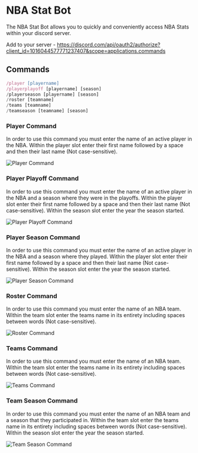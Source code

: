 # NBA Stat Bot

The NBA Stat Bot allows you to quickly and conveniently access NBA Stats within your discord server.

Add to your server - https://discord.com/api/oauth2/authorize?client_id=1016044577771237407&scope=applications.commands

## Commands
```javascript
/player [playername]
/playerplayoff [playername] [season]
/playerseason [playername] [season]
/roster [teamname]
/teams [teamname]
/teamseason [teamname] [season]
```

### Player Command
In order to use this command you must enter the name of an active player in the NBA.
Within the player slot enter their first name followed by a space and then their last name (Not case-sensitive).

![Player Command](https://i.imgur.com/GvKgkfd.png) 

### Player Playoff Command
In order to use this command you must enter the name of an active player in the NBA and a season where they were in the playoffs.
Within the player slot enter their first name followed by a space and then their last name (Not case-sensitive).
Within the season slot enter the year the season started.

![Player Playoff Command](https://i.imgur.com/J5b9DGf.png)

### Player Season Command
In order to use this command you must enter the name of an active player in the NBA and a season where they played.
Within the player slot enter their first name followed by a space and then their last name (Not case-sensitive).
Within the season slot enter the year the season started.

![Player Season Command](https://i.imgur.com/OlRPMSt.png)

### Roster Command
In order to use this command you must enter the name of an NBA team.
Within the team slot enter the teams name in its entirety including spaces between words (Not case-sensitive).

![Roster Command](https://i.imgur.com/DwynPhk.png)

### Teams Command
In order to use this command you must enter the name of an NBA team.
Within the team slot enter the teams name in its entirety including spaces between words (Not case-sensitive).

![Teams Command](https://i.imgur.com/0low9Ko.png)

### Team Season Command
In order to use this command you must enter the name of an NBA team and a season that they participated in.
Within the team slot enter the teams name in its entirety including spaces between words (Not case-sensitive).
Within the season slot enter the year the season started.

![Team Season Command](https://i.imgur.com/nTputwu.png)
